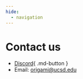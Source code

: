 ```yaml
---
hide:
  - navigation
---
```

# Contact us
- [Discord](https://discord.gg/6qBqJ2KYrm){ .md-button }
- Email: [origami@ucsd.edu](mailto:origami@ucsd.edu)

